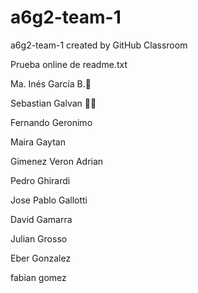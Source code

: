 # a6g2-team-1
a6g2-team-1 created by GitHub Classroom

Prueba online de readme.txt

Ma. Inés García B.🦄

Sebastian Galvan 🐱‍👤

Fernando Geronimo

Maira Gaytan

Gimenez Veron Adrian

Pedro Ghirardi

Jose Pablo Gallotti

David Gamarra 

Julian Grosso

Eber Gonzalez  

fabian gomez
